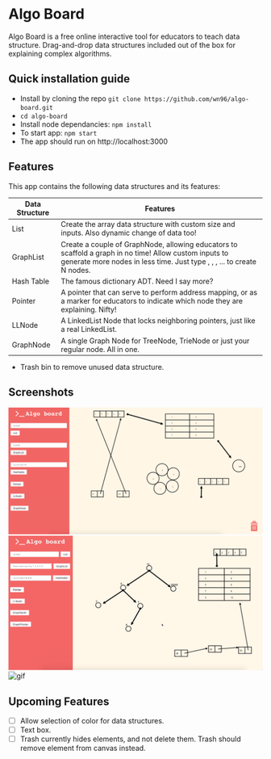 # Algo Board

Algo Board is a free online interactive tool for educators to teach data structure. Drag-and-drop data structures included out of the box for explaining complex algorithms.

## Quick installation guide

- Install by cloning the repo `git clone https://github.com/wn96/algo-board.git`
- `cd algo-board`
- Install node dependancies: `npm install`
- To start app: `npm start`
- The app should run on http://localhost:3000

## Features

This app contains the following data structures and its features:

| Data Structure | Features                                                                                                                                                                                     |
| -------------- | -------------------------------------------------------------------------------------------------------------------------------------------------------------------------------------------- |
| List           | Create the array data structure with custom size and inputs. Also dynamic change of data too!                                                                                                |
| GraphList      | Create a couple of GraphNode, allowing educators to scaffold a graph in no time! Allow custom inputs to generate more nodes in less time. Just type <N1>, <N2>, <N3>, ... to create N nodes. |
| Hash Table     | The famous dictionary ADT. Need I say more?                                                                                                                                                  |
| Pointer        | A pointer that can serve to perform address mapping, or as a marker for educators to indicate which node they are explaining. Nifty!                                                         |
| LLNode         | A LinkedList Node that locks neighboring pointers, just like a real LinkedList.                                                                                                              |
| GraphNode      | A single Graph Node for TreeNode, TrieNode or just your regular node. All in one.                                                                                                            |

- Trash bin to remove unused data structure.

## Screenshots

![](./screenshots/screenshot01.png)
![](./screenshots/screenshot02.png)
![gif](./screenshots/algo_gif.gif)

## Upcoming Features

- [ ] Allow selection of color for data structures.
- [ ] Text box.
- [ ] Trash currently hides elements, and not delete them. Trash should remove element from canvas instead.
